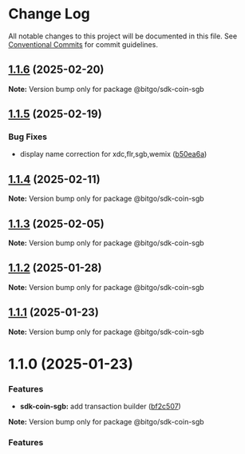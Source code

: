 # Change Log

All notable changes to this project will be documented in this file.
See [Conventional Commits](https://conventionalcommits.org) for commit guidelines.

## [1.1.6](https://github.com/BitGo/BitGoJS/compare/@bitgo/sdk-coin-sgb@1.1.5...@bitgo/sdk-coin-sgb@1.1.6) (2025-02-20)

**Note:** Version bump only for package @bitgo/sdk-coin-sgb

## [1.1.5](https://github.com/BitGo/BitGoJS/compare/@bitgo/sdk-coin-sgb@1.1.4...@bitgo/sdk-coin-sgb@1.1.5) (2025-02-19)

### Bug Fixes

- display name correction for xdc,flr,sgb,wemix ([b50ea6a](https://github.com/BitGo/BitGoJS/commit/b50ea6ad6723e755ac8e5c61380ffe5735d74a4b))

## [1.1.4](https://github.com/BitGo/BitGoJS/compare/@bitgo/sdk-coin-sgb@1.1.3...@bitgo/sdk-coin-sgb@1.1.4) (2025-02-11)

**Note:** Version bump only for package @bitgo/sdk-coin-sgb

## [1.1.3](https://github.com/BitGo/BitGoJS/compare/@bitgo/sdk-coin-sgb@1.1.2...@bitgo/sdk-coin-sgb@1.1.3) (2025-02-05)

**Note:** Version bump only for package @bitgo/sdk-coin-sgb

## [1.1.2](https://github.com/BitGo/BitGoJS/compare/@bitgo/sdk-coin-sgb@1.1.1...@bitgo/sdk-coin-sgb@1.1.2) (2025-01-28)

**Note:** Version bump only for package @bitgo/sdk-coin-sgb

## [1.1.1](https://github.com/BitGo/BitGoJS/compare/@bitgo/sdk-coin-sgb@1.1.0...@bitgo/sdk-coin-sgb@1.1.1) (2025-01-23)

**Note:** Version bump only for package @bitgo/sdk-coin-sgb

# 1.1.0 (2025-01-23)

### Features

- **sdk-coin-sgb:** add transaction builder ([bf2c507](https://github.com/BitGo/BitGoJS/commit/bf2c5079913e9cd3730a9b19e81a704f1db7e211))

**Note:** Version bump only for package @bitgo/sdk-coin-sgb

### Features
